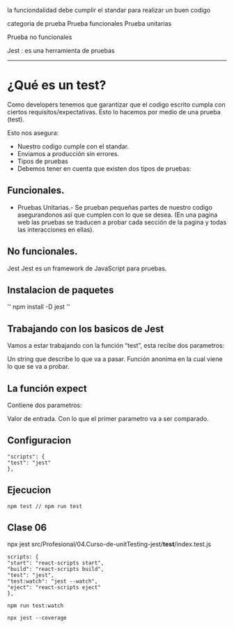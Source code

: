 la funciondalidad debe cumplir el standar para realizar un buen codigo

categoria de prueba
Prueba funcionales
Prueba unitarias

Prueba no funcionales

Jest : es una herramienta de pruebas

---

# ¿Qué es un test?

Como developers tenemos que garantizar que el codigo escrito cumpla con ciertos requisitos/expectativas. Esto lo hacemos por medio de una prueba (test).

Esto nos asegura:

-   Nuestro codigo cumple con el standar.
-   Enviamos a producción sin errores.
-   Tipos de pruebas
-   Debemos tener en cuenta que existen dos tipos de pruebas:

## Funcionales.

-   Pruebas Unitarias.- Se prueban pequeñas partes de nuestro codigo asegurandonos así que cumplen con lo que se desea. (En una pagina web las pruebas se traducen a probar cada sección de la pagina y todas las interacciones en ellas).

## No funcionales.

Jest
Jest es un framework de JavaScript para pruebas.

## Instalacion de paquetes

'' npm install -D jest ''

## Trabajando con los basicos de Jest

Vamos a estar trabajando con la función “test”, esta recibe dos parametros:

Un string que describe lo que va a pasar.
Función anonima en la cual viene lo que se va a probar.

## La función expect

Contiene dos parametros:

Valor de entrada.
Con lo que el primer parametro va a ser comparado.

## Configuracion

    "scripts": {
    "test": "jest"
    },

## Ejecucion

    npm test // npm run test

## Clase 06

npx jest src/Profesional/04.Curso-de-unitTesting-jest/**test**/index.test.js

    scripts: {
    "start": "react-scripts start",
    "build": "react-scripts build",
    "test": "jest",
    "test:watch": "jest --watch",
    "eject": "react-scripts eject"
    },

    npm run test:watch

    npx jest --coverage
